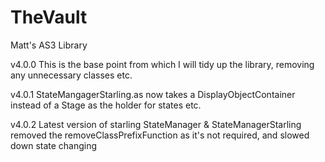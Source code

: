 TheVault
========

Matt's AS3 Library


v4.0.0
This is the base point from which I will tidy up the library, removing any unnecessary classes etc.

v4.0.1
StateMangagerStarling.as now takes a DisplayObjectContainer instead of a Stage as the holder for states etc.

v4.0.2
Latest version of starling
StateManager & StateManagerStarling removed the removeClassPrefixFunction as it's not required, and slowed down state changing
